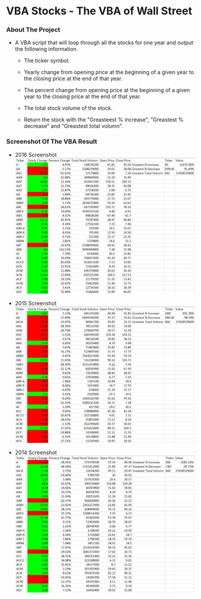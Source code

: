 # VBA Stocks - The VBA of Wall Street

### About The Project 

* A VBA script that will loop through all the stocks for one year and output the following information.

  * The ticker symbol.

  * Yearly change from opening price at the beginning of a given year to the closing price at the end of that year.

  * The percent change from opening price at the beginning of a given year to the closing price at the end of that year.

  * The total stock volume of the stock.

  * Return the stock with the "Greasteest % increase", "Greastest % decrease" and "Greastest total volumn".

### Screenshot Of The VBA Result

* 2016 Screenshot
![2016 screenshot](./VBAStocks/image/2016.JPG)

* 2015 Screenshot
![2015 screenshot](./VBAStocks/image/2015.JPG)

* 2014 Screenshot
![2014 screenshot](./VBAStocks/image/2014.JPG)